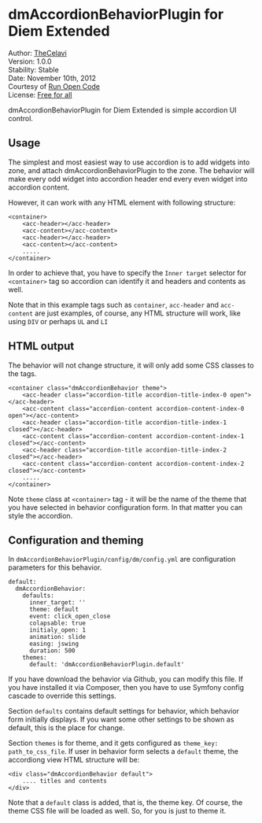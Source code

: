 dmAccordionBehaviorPlugin for Diem Extended 
===============================

Author: [TheCelavi](http://www.runopencode.com/about/thecelavi)  
Version: 1.0.0  
Stability: Stable  
Date: November 10th, 2012  
Courtesy of [Run Open Code](http://www.runopencode.com)   
License: [Free for all](http://www.runopencode.com/terms-and-conditions/free-for-all)

dmAccordionBehaviorPlugin for Diem Extended is simple accordion UI control.

Usage
-------------
The simplest and most easiest way to use accordion is to add widgets
into zone, and attach dmAccordionBehaviorPlugin to the zone. The behavior 
will make every odd widget into accordion header end every even widget 
into accordion content.

However, it can work with any HTML element with following structure:

	<container>
		<acc-header></acc-header>
		<acc-content></acc-content>
		<acc-header></acc-header>
		<acc-content></acc-content>
		.....
	</container>

In order to achieve that, you have to specify the `Inner target` selector
for `<container>` tag so accordion can identify it and headers and contents
as well.

Note that in this example tags such as `container`, `acc-header` and `acc-content`
are just examples, of course, any HTML structure will work, like using `DIV` or 
perhaps `UL` and `LI`

HTML output
---------------
The behavior will not change structure, it will only add some CSS classes to the 
tags.

	<container class="dmAccordionBehavior theme">
		<acc-header class="accordion-title accordion-title-index-0 open"></acc-header>
		<acc-content class="accordion-content accordion-content-index-0 open"></acc-content>
		<acc-header class="accordion-title accordion-title-index-1 closed"></acc-header>
		<acc-content class="accordion-content accordion-content-index-1 closed"></acc-content>
		<acc-header class="accordion-title accordion-title-index-2 closed"></acc-header>
		<acc-content class="accordion-content accordion-content-index-2 closed"></acc-content>		
		.....
	</container>
	
Note `theme` class at `<container>` tag - it will be the name of the theme that
you have selected in behavior configuration form. In that matter you can style 
the accordion.

Configuration and theming
---------------
In `dmAccordionBehaviorPlugin/config/dm/config.yml` are configuration parameters for this behavior.

	default:
	  dmAccordionBehavior:
	    defaults: 
	      inner_target: ''
	      theme: default
	      event: click_open_close
	      colapsable: true
	      initialy_open: 1 
	      animation: slide
	      easing: jswing
	      duration: 500
	    themes: 
	      default: 'dmAccordionBehaviorPlugin.default' 

If you have download the behavior via Github, you can modify this file. If you have installed
it via Composer, then you have to use Symfony config cascade to override this settings.

Section `defaults` contains default settings for behavior, which behavior form initially
displays. If you want some other settings to be shown as default, this is the place for
change.

Section `themes` is for theme, and it gets configured as `theme_key: path_to_css_file`. 
If user in behavior form selects a `default` theme, the accordiong view HTML structure will be:

	<div class="dmAccordionBehavior default">
    	.... titles and contents
	</div>

Note that a `default` class is added, that is, the theme key. Of course, the theme CSS file
will be loaded as well. So, for you is just to theme it.
	
	
	
	
	
	
	
	
	
	
	
	